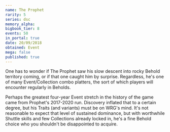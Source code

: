 ```yaml
---
name: The Prophet
rarity: 5
series: dsc
memory_alpha:
bigbook_tier: 8
events: 50
in_portal: true
date: 20/09/2018
obtained: Event
mega: false
published: true
---
```


One has to wonder if The Prophet saw his slow descent into rocky Behold territory coming, or if that one caught him by surprise. Regardless, he's one of many Event/Collection combo platters, the sort of which players will encounter regularly in Beholds. 

Perhaps the greatest four-year Event stretch in the history of the game came from Prophet's 2017-2020 run. Discovery inflated that to a certain degree, but his Traits (and variants) must be on WRG's mind. It's not reasonable to expect that level of sustained dominance, but with worthwhile Shuttle skills and few Collections already locked in, he's a fine Behold choice who you shouldn't be disappointed to acquire.
